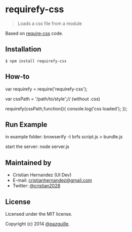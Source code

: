 # requirefy-css

> Loads a css file from a module

Based on [require-css](https://github.com/guybedford/require-css) code.

## Installation

    $ npm install requirefy-css

## How-to

var requirefy = require('requirefy-css');

var cssPath = '/path/to/style';// (without .css)

requirefy(cssPath,function(){
    console.log('css loaded');
});

## Run Example
in example folder:
browserify -t brfs script.js > bundle.js

start the server:
node server.js


## Maintained by
- Cristian Hernandez (UI Dev)
- E-mail: [cristianhernandez@gmail.com](mailto:cristianhernandez@gmail.com)
- Twitter: [@cristian2028](http://twitter.com/cristian2028)

## License
Licensed under the MIT license.

Copyright (c) 2014 [@pazguille](http://twitter.com/pazguille).